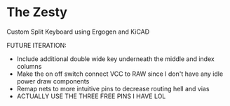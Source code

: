# The Zesty
 Custom Split Keyboard using Ergogen and KiCAD

FUTURE ITERATION:
- Include additional double wide key underneath the middle and index columns
- Make the on off switch connect VCC to RAW since I don't have any idle power draw components
- Remap nets to more intuitive pins to decrease routing hell and vias
- ACTUALLY USE THE THREE FREE PINS I HAVE LOL
